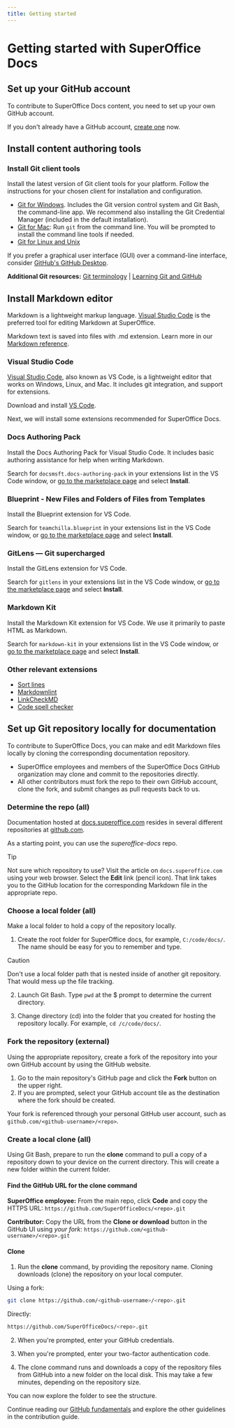 ```yaml
---
title: Getting started
---
```


# Getting started with SuperOffice Docs

## Set up your GitHub account

To contribute to SuperOffice Docs content, you need to set up your own GitHub account.

If you don't already have a GitHub account, [create one](https://github.com/join) now.

## Install content authoring tools

### Install Git client tools

Install the latest version of Git client tools for your platform. Follow the instructions for your chosen client for installation and configuration.

* [Git for Windows](https://git-scm.com/download/win). Includes the Git version control system and Git Bash, the command-line app. We recommend also installing the Git Credential Manager (included in the default installation).
* [Git for Mac](https://git-scm.com/download/mac): Run `git` from the command line. You will be prompted to install the command line tools if needed.
* [Git for Linux and Unix](https://git-scm.com/download/linux)

If you prefer a graphical user interface (GUI) over a command-line interface, consider [GitHub's GitHub Desktop](https://desktop.github.com/).

**Additional Git resources:** [Git terminology](https://help.github.com/articles/github-glossary) | [Learning Git and GitHub](https://help.github.com/articles/good-resources-for-learning-git-and-github/)

## Install Markdown editor

Markdown is a lightweight markup language. [Visual Studio Code](https://code.visualstudio.com/) is the preferred tool for editing Markdown at SuperOffice.

Markdown text is saved into files with .md extension. Learn more in our [Markdown reference](markdown-reference.md).

### Visual Studio Code

[Visual Studio Code](https://code.visualstudio.com/), also known as VS Code, is a lightweight editor that works on Windows, Linux, and Mac. It includes git integration, and support for extensions.

Download and install [VS Code](https://code.visualstudio.com/).

Next, we will install some extensions recommended for SuperOffice Docs.

### Docs Authoring Pack

Install the Docs Authoring Pack for Visual Studio Code. It includes basic authoring assistance for help when writing Markdown.

Search for `docsmsft.docs-authoring-pack` in your extensions list in the VS Code window, or [go to the marketplace page](https://marketplace.visualstudio.com/items?itemName=docsmsft.docs-authoring-pack) and select **Install**.

### Blueprint - New Files and Folders of Files from Templates

Install the Blueprint extension for VS Code.

Search for `teamchilla.blueprint` in your extensions list in the VS Code window, or [go to the marketplace page](https://marketplace.visualstudio.com/items?itemName=teamchilla.blueprint) and select **Install**.

### GitLens — Git supercharged

Install the GitLens extension for VS Code.

Search for `gitlens` in your extensions list in the VS Code window, or [go to the marketplace page](https://marketplace.visualstudio.com/items?itemName=eamodio.gitlens) and select **Install**.

### Markdown Kit

Install the Markdown Kit extension for VS Code. We use it primarily to paste HTML as Markdown.

Search for `markdown-kit` in your extensions list in the VS Code window, or [go to the marketplace page](https://marketplace.visualstudio.com/items?itemName=svsool.markdown-kit) and select **Install**.

### Other relevant extensions

* [Sort lines](https://marketplace.visualstudio.com/items?itemName=Tyriar.sort-lines)
* [Markdownlint](https://marketplace.visualstudio.com/items?itemName=DavidAnson.vscode-markdownlint)
* [LinkCheckMD](https://marketplace.visualstudio.com/items?itemName=blackmist.LinkCheckMD)
* [Code spell checker](https://marketplace.visualstudio.com/items?itemName=streetsidesoftware.code-spell-checker)

## Set up Git repository locally for documentation

To contribute to SuperOffice Docs, you can make and edit Markdown files locally by cloning the corresponding documentation repository.

* SuperOffice employees and members of the SuperOffice Docs GitHub organization may clone and commit to the repositories directly.
* All other contributors must fork the repo to their own GitHub account, clone the fork, and submit changes as pull requests back to us.

### Determine the repo (all)

Documentation hosted at [docs.superoffice.com](https://docs.superoffice.com/) resides in several different repositories at [github.com](https://www.github.com/).

As a starting point, you can use the *superoffice-docs* repo.

> [!TIP]
> Not sure  which repository to use? Visit the article on `docs.superoffice.com` using your web browser. Select the **Edit** link (pencil icon). That link takes you to the GitHub location for the corresponding Markdown file in the appropriate repo.

### Choose a local folder (all)

Make a local folder to hold a copy of the repository locally.

1. Create the root folder for SuperOffice docs, for example, `C:/code/docs/`. The name should be easy for you to remember and type.

> [!CAUTION]
> Don't use a local folder path that is nested inside of another git repository. That would mess up the file tracking.

2. Launch Git Bash. Type `pwd` at the $ prompt to determine the current directory.

3. Change directory (cd) into the folder that you created for hosting the repository locally. For example, `cd /c/code/docs/`.

### Fork the repository (external)

Using the appropriate repository, create a fork of the repository into your own GitHub account by using the GitHub website.

1. Go to the main repository's GitHub page and click the **Fork** button on the upper right.
2. If you are prompted, select your GitHub account tile as the destination where the fork should be created.

Your fork is referenced through your personal GitHub user account, such as `github.com/<github-username>/<repo>`.

### Create a local clone (all)

Using Git Bash, prepare to run the **clone** command to pull a copy of a repository down to your device on the current directory. This will create a new folder within the current folder.

#### Find the GitHub URL for the clone command

**SuperOffice employee:** From the main repo, click **Code** and copy the HTTPS URL: `https://github.com/SuperOfficeDocs/<repo>.git`

**Contributor:** Copy the URL from the **Clone or download** button in the GitHub UI using *your fork*: `https://github.com/<github-username>/<repo>.git`

#### Clone

1. Run the **clone** command, by providing the repository name. Cloning downloads (clone) the repository on your local computer.

  Using a fork:
```sh
git clone https://github.com/<github-username>/<repo>.git
```

  Directly:
```sh
https://github.com/SuperOfficeDocs/<repo>.git
```

2. When you're prompted, enter your GitHub credentials.

3. When you're prompted, enter your two-factor authentication code.

4. The clone command runs and downloads a copy of the repository files from GitHub into a new folder on the local disk. This may take a few minutes, depending on the repository size.

You can now explore the folder to see the structure.

Continue reading our [GitHub fundamentals](github-fundamentals.md) and explore the other guidelines in the contribution guide.

